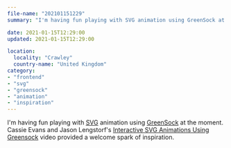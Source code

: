 ```yaml
---
file-name: "202101151229"
summary: "I'm having fun playing with SVG animation using GreenSock at the moment."

date: 2021-01-15T12:29:00
updated: 2021-01-15T12:29:00

location:
  locality: "Crawley"
  country-name: "United Kingdom"
category:
- "frontend"
- "svg"
- "greensock"
- "animation"
- "inspiration"
---
```


I'm having fun playing with [SVG](https://developer.mozilla.org/en-US/docs/Web/SVG) animation using [GreenSock](https://greensock.com/) at the moment. Cassie Evans and Jason Lengstorf's [Interactive SVG Animations Using Greensock](https://www.learnwithjason.dev/interactive-svg-animations-using-greensock) video provided a welcome spark of inspiration.
